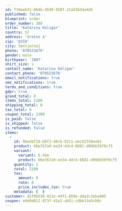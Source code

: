 ```yaml
---
id: f10aeb31-864b-45d9-928f-21a53b3da4d5
published: false
blueprint: order
order_number: 388
title: 'Katarina Koligar'
country: SI
address: 'Vratno 4'
zip: '8310'
city: Šentjernej
phone: '070523676'
gender: male
birthyear: '2007'
shirt_size: s
contact_name: 'Katarina Koligar'
contact_phone: '070523676'
email_notifications: true
sms_notifications: true
terms_and_conditions: true
gdpr: true
grand_total: 0
items_total: 2200
shipping_total: 0
tax_total: 0
coupon_total: 2200
is_paid: false
is_shipped: false
is_refunded: false
items:
  -
    id: 9beebf29-bbf2-46cb-92c1-aec92f58ea61
    product: 66e767a9-ee34-4dc4-8681-d09bb59f0cf5
    variant:
      variant: 6.5km
      product: 66e767a9-ee34-4dc4-8681-d09bb59f0cf5
    quantity: 1
    total: 2200
    tax:
      amount: 0
      rate: 0
      price_includes_tax: true
    metadata: {  }
customer: d2f0b538-921e-44f1-859e-d4a3c3eba905
coupon: edd9d812-873f-41a2-ab51-cdbb13a5cb0c
---
```

